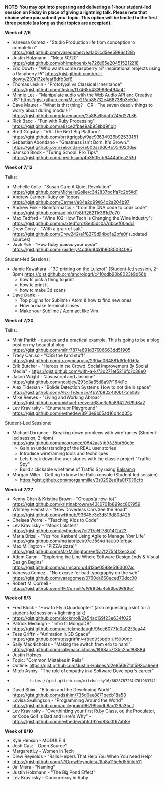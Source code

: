 **NOTE: You may opt into preparing and delivering a 1-hour student-led session on Friday in place of giving a lightning talk. Please note that choice when you submit your topic. This option will be limited to the first three people (as long as their topics are accepted).**

**Week of 7/6**

* Vanessa Gomez - "Studio Production life from conception to completion" https://gist.github.com/vanegomez/ea1a06cd5ee5986cf29b
* Justin Holzmann - "Meta 80/20" https://gist.github.com/philmphoenix/e726d65e204515212218
* Eric Dowty - "Who wants some raspberry pi? Inspirational projects using a Raspberry Pi" https://gist.github.com/eric-dowty/237a172efeaf8dfb3ef6
* Thomas Leskin - "Prototypal vs Classical Inheritance" https://gist.github.com/tleskin/f17465b433996e494a4f
* Minnie Lee - "Manipulate audio with the Web Audio API and Creative JS" https://gist.github.com/MLee21/ab85732c466738b3c50d
* Dave Maurer - "What is that thing? - OR - The seven deadly things to worry about during module 1" https://gist.github.com/davemaurer/2a88a65dafb245d27b86
* Rick Bacci - "Fun with Ruby Processing" https://gist.github.com/a8ece2fbae9ab958bd9f.git
* Brett Grigsby - "VR: The Next Big Platform" https://gist.github.com/brettgrigsby/9ac93634926b92533451
* Sebastian Abondano - "Greatness Isn't Born. It's Grown." https://gist.github.com/sabondano/a006ae9d84e354823dae
* Samson Brock - "Turing School: Pro Tips" https://gist.github.com/imwithsam/4b3505cb6444a0ea253d

**Week of 7/13**

Talks:

* Michelle Golle- "Susan Cain: A Quiet Revolution" https://gist.github.com/MichelleGolle/c342837bc1fa7c2b50d1
* Andrew Carmer- Ruby on Robots https://gist.github.com/Carmer/e84a2d99064c2a204b97
* Andrew Fink - Bioinformatics - "from the DNA code to code code" https://gist.github.com/adfink/7e8fff26211e381d7e70
* Max Tedford - "Wine 102: How Tech is Changing the Wine Industry": https://gist.github.com/maxtedford/8e35db0a7dbcef00adc1
* Drew Conly - "With a grain of salt" https://gist.github.com/Drew242/a1f8279d94bd1a2bfe0f (updated sources)
* Jack Yeh - "How Ruby parses your code" https://gist.github.com/jxandery/4c46d9451b8030034085


Student-led Sessions:

* Jamie Kawahara - "3D printing on the Lulzbot" (Student-led session, 2-3pm) https://gist.github.com/androidgrl/c410cdb90b8023b9b56b
  - how to pick a thing to print
  - how to print it
  - how to make 3d scans
* Dave Daniel - 
  - Top plugins for Sublime / Atom & how to find new ones
  - How to make terminal aliases
  - Make your Sublime / Atom act like Vim


**Week of 7/20**

Talks: 

* Mihir Parikh - queues and a practical example.  This is going to be a blog post on my beautiful blog.
   https://gist.github.com/mihir787/e691d37906663dd51905
* Tracy Caruso - "CSS the hard stuff" https://gist.github.com/tracymcaruso/230ad064881d51ef0d0a
* Erik Butcher - "Heroes in the Crowd: Social Improvement By Social Media" - https://gist.github.com/with-a-k/73d271ef5216fd8c38e0
* Jason Wright - "Javascript and Jasmine" https://gist.github.com/noobjey/293c3a65d8a97f164d1c
* Alex Tideman - "Bolide Detection Systems: How to not die in space"
  https://gist.github.com/Alex-Tideman/4b37b822430bf7a15065
* Mike Reeves - "Living and Working Abroad" https://gist.github.com/michael-reeves/68be3c6a89427679d8a2
* Lev Kravinsky - "Enumerator Playground" https://gist.github.com/levthedev/8913e9b05ad16d4cd35c

Student-Led Sessions:

* Michael Dorrance - Breaking down problems with wireframes  (Student-led session, 2-4pm)
  https://gist.github.com/mdorrance/0542aa31b9328bf80c9c
  - Gain an understanding of the REAL user stories
  - Introduce wireframing tools and techniques
  - Lets break down the user stories with the classic project "Traffic Spy"  
  - Build a clickable wireframe of Traffic Spy using [Balsamiq](https://balsamiq.com/)
* Morgan Miller - Getting to know the Rails console (Student-led session)
  - https://gist.github.com/morganmiller/3a0292ee1fa0f7096cfb

**Week of 7/27**

* Kenny Chen & Kristina Brown - "Groups(a how-to)" https://gist.github.com/kristinabrown/a4360701b899cc807959
* Whitney Hiemstra - "How Driverless Cars See the Road" https://gist.github.com/whithub/93645e3e3d519d80d425
* Chelsea Worrel - "Teaching Kids to Code"
* Lev Kravinsky - "Mock Lobster!" https://gist.github.com/levthedev/7cf717c5ff78014f2a23
* Marla Brizel - "Yes You Kanban! Using Agile to Manage Your Life" https://gist.github.com/marlabrizel/97e3864d1fa0091efbad
* Max Millington - "PIZZA(pizza)" https://gist.github.com/MaxMillington/eef5a7f275f4f3ec3caf
* Adam Caron - "Exploring the Line Where Software Design Ends & Visual Design Begins" https://gist.github.com/adamcaron/4413ae0598e5163007ac
* Vanessa Gomez - "No excuse for bad typography on the web" https://gist.github.com/vanegomez/0760da668eced70dcc00
* Robert M. Cornell - https://gist.github.com/RMCornell/ef6662da4c53bc9689e7

**Week of 8/3**

* Fred Block - "How to Fly a Quadcopter"  (also requesting a slot for a student-led session + lightning talk)
* https://gist.github.com/blocknroll/2e54ac169f23e634f025
* Patrick Medaugh - "Intro to MongoDB"
* https://gist.github.com/patrickmedaugh/95ec60771c0a0253ca44
* Tess Griffin -  "Animation in 3D Space" https://gist.github.com/tessgriffin/4f8ed953b8b10f5990dc
* Sally MacNicholas - "Making the switch from erb to haml" https://gist.github.com/sallymacnicholas/8f68ac7f35c2acf88884
* Justin Holmes
*   Topic: "Common Mistakes in Rails"
*   Outline: https://gist.github.com/Justin-Holmes/d2e856971d1593ca6ee9
* Mitch Ashby- "The role of empathy in a Software Developer's career"
*           - https://gist.github.com/mitchashby16/6628787264d761963741
* David Shim - "Bitcoin and the Developing World" https://gist.github.com/dsshim/735d0ae8871becb18a53
* Lovisa Svallingson -  "Programming Around the World"  https://gist.github.com/applegrain/96799cbdb8ac129a35cd
* Lev Kravinsky - "Overthinking your first Ruby Class, or, the Proculator, or Code Golf is Bad and Here's Why" -  https://gist.github.com/levthedev/bbfcf92ed83c0f67ab8e

**Week of 8/10**

* Kyle Henson - MODULE 4
* Josh Cass - Open Source?
* Margarett Ly  - Women in Tech
* Drew Reynolds - "Rails Helpers That Help You When You Need Help" 
* https://gist.github.com/NYDrewReynolds/a1fa8a115e5d55fdd511
* Jai Misra - "Naming"
* Justin Holzmann - "The Big Pond Effect"
* Lev Kravinsky - Concurrency in Ruby
